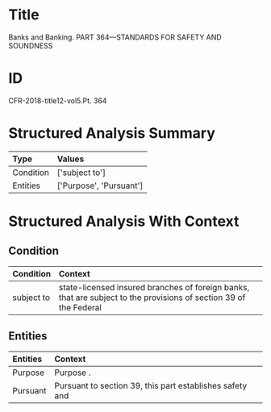 # Title

 Banks and Banking. PART 364—STANDARDS FOR SAFETY AND SOUNDNESS


# ID

 CFR-2018-title12-vol5.Pt. 364


# Structured Analysis Summary

| Type      | Values                  |
|:----------|:------------------------|
| Condition | ['subject to']          |
| Entities  | ['Purpose', 'Pursuant'] |


# Structured Analysis With Context

 


## Condition

| Condition   | Context                                                                                                           |
|:------------|:------------------------------------------------------------------------------------------------------------------|
| subject to  | state-licensed insured branches of foreign banks, that are subject to the provisions of section 39 of the Federal |


## Entities

| Entities   | Context                                                  |
|:-----------|:---------------------------------------------------------|
| Purpose    | Purpose .                                                |
| Pursuant   | Pursuant to section 39, this part establishes safety and |


